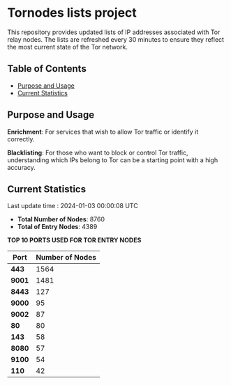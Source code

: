 # Tornodes lists project

This repository provides updated lists of IP addresses associated with Tor relay nodes. The lists are refreshed every 30 minutes to ensure they reflect the most current state of the Tor network.

## Table of Contents

- [Purpose and Usage](#purpose-and-usage)
- [Current Statistics](#current-statistics)


## Purpose and Usage

**Enrichment**: For services that wish to allow Tor traffic or identify it correctly.

**Blacklisting**: For those who want to block or control Tor traffic, understanding which IPs belong to Tor can be a starting point with a high accuracy.

## Current Statistics

Last update time : 2024-01-03 00:00:08 UTC

- **Total Number of Nodes**: 8760
- **Total of Entry Nodes**: 4389

**TOP 10 PORTS USED FOR TOR ENTRY NODES**

| **Port** | **Number of Nodes** |
|------|-----------------|
| **443**   | 1564  |
| **9001**   | 1481  |
| **8443**   | 127  |
| **9000**   | 95  |
| **9002**   | 87  |
| **80**   | 80  |
| **143**   | 58  |
| **8080**   | 57  |
| **9100**   | 54  |
| **110**   | 42  |

